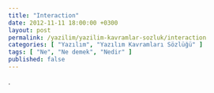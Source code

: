 ```yaml
---
title: "Interaction"
date: 2012-11-11 18:00:00 +0300
layout: post
permalink: /yazilim/yazilim-kavramlar-sozluk/interaction
categories: [ "Yazılım", "Yazılım Kavramları Sözlüğü" ]
tags: [ "Ne", "Ne demek", "Nedir" ]
published: false
---
```


.
